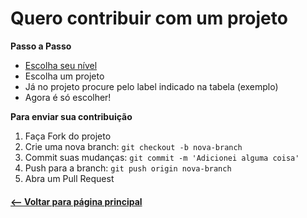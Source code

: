 # Quero contribuir com um projeto

**Passo a Passo**
* [Escolha seu nível](https://github.com/camilatigre/listamaravilhosaopensource#escolha-seu-nível) 
* Escolha um projeto
* Já no projeto procure pelo label indicado na tabela 
  (exemplo)
* Agora é só escolher!

**Para enviar sua contribuição**
1. Faça Fork do projeto
2. Crie uma nova branch: `git checkout -b nova-branch`
3. Commit suas mudanças: `git commit -m 'Adicionei alguma coisa'`
4. Push para a branch: `git push origin nova-branch`
5. Abra um Pull Request


#### [<-- Voltar para página principal](https://github.com/camilatigre/listamaravilhosaopensource)
